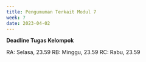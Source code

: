 ```yaml
---
title: Pengumuman Terkait Modul 7
week: 7
date: 2023-04-02
---
```

**Deadline Tugas Kelompok**

RA: Selasa, 23.59
RB: Minggu, 23.59
RC: Rabu, 23.59
